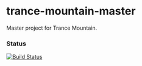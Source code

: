 # trance-mountain-master
Master project for Trance Mountain.

### Status
[![Build Status](https://travis-ci.org/michaelcoddington/trance-mountain-master.svg?branch=master)](https://travis-ci.org/michaelcoddington/trance-mountain-master)
